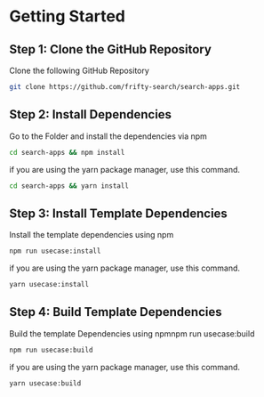 # Getting Started

## Step 1: Clone the GitHub Repository

Clone the following GitHub Repository

```bash
git clone https://github.com/frifty-search/search-apps.git
```

## Step 2:  Install Dependencies

Go to the Folder and install the dependencies via npm&#x20;

```bash
cd search-apps && npm install
```

if you are using the yarn package manager, use this command.

```bash
cd search-apps && yarn install
```

## Step 3: Install Template Dependencies

Install the template dependencies using npm

```bash
npm run usecase:install
```

if you are using the yarn package manager, use this command.

```bash
yarn usecase:install
```

## Step 4: Build Template Dependencies

Build the template Dependencies using npmnpm run usecase:build

```bash
npm run usecase:build
```

if you are using the yarn package manager, use this command.

```bash
yarn usecase:build
```
